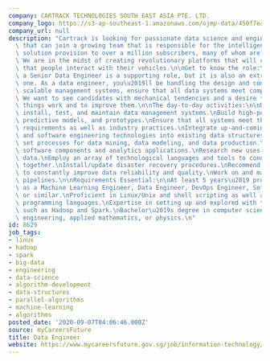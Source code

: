 ```yaml
---
company: CARTRACK TECHNOLOGIES SOUTH EAST ASIA PTE. LTD.
company_logo: https://s3-ap-southeast-1.amazonaws.com/ojmp-data/450f7ea9d659a026a2207ff324ac46f6/cartrack-technologies-south-east-asia.jpg
company_url: null
description: "Cartrack is looking for passionate data science and engineering candidates\
  \ that can join a growing team that is responsible for the intelligence and efficiency\
  \ solution provision to over a million subscribers, many of whom are large fleets.\
  \ We are in the midst of creating revolutionary platforms that will change the way\
  \ that people interact with their vehicles.\n\nGet to know the role:\nThe role of\
  \ a Senior Data Engineer is a supporting role, but it is also an extremely vital\
  \ one. As a data engineer, you\u2019ll be handling the design and construction of\
  \ scalable management systems, ensure that all data systems meet company requirements.\
  \ We want to see candidates with mechanical tendencies and a desire to know how\
  \ things work and to improve them.\n\nThe day-to-day activities:\n\nDesign, construct,\
  \ install, test, and maintain data management systems.\nBuild high-performance algorithms,\
  \ predictive models, and prototypes.\nEnsure that all systems meet the business/company\
  \ requirements as well as industry practices.\nIntegrate up-and-coming data management\
  \ and software engineering technologies into existing data structures.\nDevelop\
  \ set processes for data mining, data modeling, and data production.\nCreate custom\
  \ software components and analytics applications.\nResearch new uses for existing\
  \ data.\nEmploy an array of technological languages and tools to connect systems\
  \ together.\nInstall/update disaster recovery procedures.\nRecommend different ways\
  \ to constantly improve data reliability and quality.\nWork on and maintain Data\
  \ pipelines.\n\nRequirements Essential:\n\nAt least 5 years\u2019 proven experience\
  \ as a Machine Learning Engineer, Data Engineer, DevOps Engineer, Software Developer,\
  \ or similar.\nProficient in Linux/Unix and shell scripting as well as in functional\
  \ programming languages.\nExpertise in setting up and explored with technologies\
  \ such as Hadoop and Spark.\nBachelor\u2019s degree in computer science, software/computer\
  \ engineering, applied mathematics, or physics.\n"
id: 8629
job_tags:
- linux
- hadoop
- spark
- big-data
- engineering
- data-science
- algorithm-development
- data-structures
- parallel-algorithms
- machine-learning
- algorithms
posted_date: '2020-09-07T04:06:46.000Z'
source: myCareersFuture
title: Data Engineer
website: https://www.mycareersfuture.gov.sg/job/information-technology/data-engineer-cartrack-technologies-south-east-asia-1c73c3d02e07c8d419eff1e62e5fdb9a
---
```

